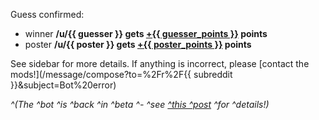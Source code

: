 Guess confirmed:

* winner **/u/{{ guesser }} gets [+{{ guesser_points }}](// "green") points**
* poster **/u/{{ poster }} gets [+{{ poster_points }}](// "blue") points**

See sidebar for more details. If anything is incorrect, please [contact the mods!](/message/compose?to=%2Fr%2F{{ subreddit }}&subject=Bot%20error)

*^\(The ^bot ^is ^back ^in ^beta ^- ^see [^this ^post](https://redd.it/c07tso) ^for ^details!\)*